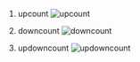 1. upcount
![upcount](https://user-images.githubusercontent.com/73745836/142587392-4026a1bf-98d9-4283-8368-461899776ae8.png)


2. downcount
![downcount](https://user-images.githubusercontent.com/73745836/142587403-ff97ca60-8786-4947-acec-9da85b0cb269.png)

3. updowncount
![updowncount](https://user-images.githubusercontent.com/73745836/142587428-c1008e34-bedc-4ca8-a71d-af9bef74b35f.png)
